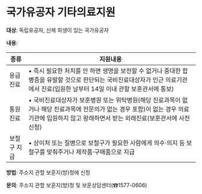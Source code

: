 # 국가유공자 기타의료지원

**대상**: 독립유공자, 신체 희생이 있는 국가유공자

**내용**:

| 종류      | 지원내용 |
|-----------|---------|
| 응급진료  | • 즉시 필요한 처치를 안 하면 생명을 보전할 수 없거나 중대한 합병증을 유발할 것으로 판단되는 국비진료대상자가 인근 의료기관에서 진료(입원한 날부터 14일 이내 관할 보훈관서에 통보) |
| 통원진료  | • 국비진료대상자가 보훈병원 또는 위탁병원(해당 진료과목이 없거나 해당 진료과목에 전문의가 없는 경우 포함)이 없는 경우 의료기관에 입원하지 않고 왕래하면서 받는 외래진료(보훈관서에 사전 신청) |
| 보철구 지급 | • 상이처 또는 질병으로 보철구가 필요한 사람에게 의수·의지 등 보철구를 맞춰주거나 제작품·구매품으로 지급 |

**방법**: 주소지 관할 보훈지(방)청에 신청

**문의**: 주소지 관할 보훈지(방)청 및 보훈상담센터(☎1577-0606)
